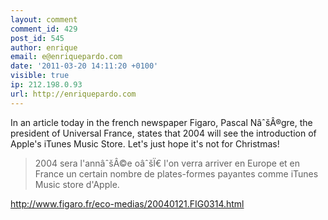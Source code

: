 ```yaml
---
layout: comment
comment_id: 429
post_id: 545
author: enrique
email: e@enriquepardo.com
date: '2011-03-20 14:11:20 +0100'
visible: true
ip: 212.198.0.93
url: http://enriquepardo.com
---
```

In an article today in the french newspaper Figaro, Pascal NâˆšÂ®gre, the president of Universal France, states that 2004 will see the introduction of Apple's iTunes Music Store.
Let's just hope it's not for Christmas!

> 2004 sera l'annâˆšÂ©e oâˆšÏ€ l'on verra arriver en Europe et en France 
> un certain nombre de plates-formes payantes comme iTunes Music store d'Apple.

<a href="http://www.figaro.fr/eco-medias/20040121.FIG0314.html" rel="nofollow">http://www.figaro.fr/eco-medias/20040121.FIG0314.html</a>
